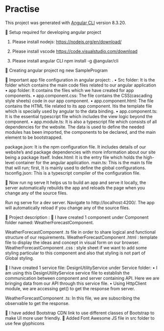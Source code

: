 # Practise

This project was generated with [Angular CLI](https://github.com/angular/angular-cli) version 8.3.20.

	Setup required for developing angular project
1.	Please install nodejs:
https://nodejs.org/en/download/

2.	Please install vscode
https://code.visualstudio.com/download

3.	Please install angular CLI 
npm install -g @angular/cli

	Creating angular project
ng new SampleProgram


 
	Important app file configuration in angular project:
.
•	Src folder: It is the folder which contains the main code files related to our angular application
•	app folder: It contains the files which we have created for app components.
•	app.component.css: The file contains the CSS(cascading style sheets) code in our app component.
•	app.component.html: The file contains the HTML file related to its app component. Itis the template file which is specially used by angular to the data binding.
•	app.component.ts: It is the essential typescript file which includes the view logic beyond the component.
•	app.module.ts: It is also a typescript file which consists of all dependencies for the website. The data is used to define the needed modules has been imported, the components to be declared, and the main element to be bootstrapped.

package.json: It is the npm configuration file. It includes details of our website’s and package dependencies with more information about our site being a package itself.
Index.html: It is the entry file which holds the high-level container for the angular application.
main.ts: This is the main ts file that will run; first,  It is mainly used to define the global configurations.
tsconfig.json:  This is a typescript compiler of the configuration file.

	Now run ng serve
It helps us to build an app and serve it locally, the server automatically rebuilds the app and reloads the page when you change any of the source files.

Run ng serve for a dev server. Navigate to http://localhost:4200/. The app will automatically reload if you change any of the source files.

	Project description :
	I have created 1 component under Component folder named: WeatherForecastComponent.

WeatherForecastComponent .ts  file in order to share logical and  functional structure of our requirements.
WeatherForecastComponent .html : template file to display the ideas and concept in visual form on our browser.
WeatherForecastComponent .css : style sheet if we want to add some styling particular to this component and also that styling is not part of Global styling.

	I have created 1 service file: DesignUtilityService under Service folder:
•	I am using this DesignUtilityService service file to establish the communication between component and server containing API. Here we are bringing data from our API through this service file.
•	Using HttpClient module, we are accessing get() to get the response from server.

WeatherForecastComponent .ts: In this file, we are subscribing the observable to get the response.

	I have added Bootstrap CDN link to use different classes of Bootstrap to make UI more user friendly.
	Added Font Awesome JS file in src folder to use few glyphicons






